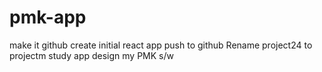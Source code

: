 # pmk-app

make it github
create initial react app
push to github
Rename project24 to projectm study app
design my PMK s/w
